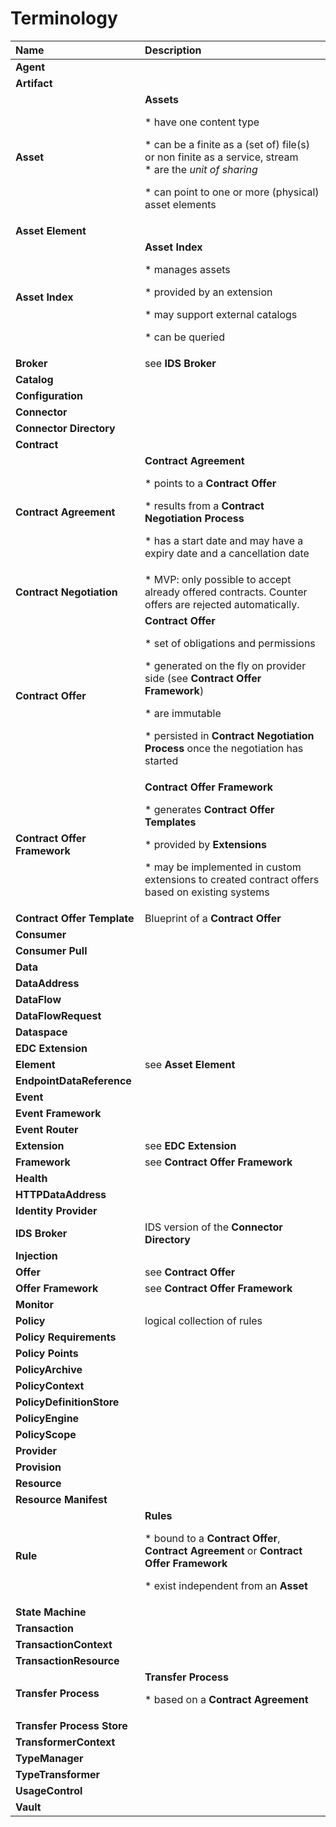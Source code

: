 # Terminology

| Name                         | Description                                         |
|:-----------------------------|:---                                                 |
| **Agent**                    |
| **Artifact**                 |
| **Asset**                    | **Assets**<p>* have one content type<p>* can be a finite as a (set of) file(s) or non finite as a service, stream</br>* are the _unit of sharing_<p>* can point to one or more (physical) asset elements
| **Asset Element**            |
| **Asset Index**              | **Asset Index**<p>* manages assets<p>* provided by an extension<p>* may support external catalogs<p>* can be queried 
| **Broker**                   | see **IDS Broker**
| **Catalog**                  |
| **Configuration**            |
| **Connector**                |
| **Connector Directory**      |
| **Contract**                 |
| **Contract Agreement**       | **Contract Agreement**<p>* points to a **Contract Offer**<p>* results from a **Contract Negotiation Process**<p>* has a start date and may have a expiry date and a cancellation date
| **Contract Negotiation**     | * MVP: only possible to accept already offered contracts. Counter offers are rejected automatically.
| **Contract Offer**           | **Contract Offer**<p>* set of obligations and permissions<p>* generated on the fly on provider side (see **Contract Offer Framework**)<p>* are immutable<p>* persisted in **Contract Negotiation Process** once the negotiation has started<p>
| **Contract Offer Framework** | **Contract Offer Framework**<p>* generates **Contract Offer Templates**<p>* provided by **Extensions**<p>* may be implemented in custom extensions to created contract offers based on existing systems
| **Contract Offer Template**  | Blueprint of a **Contract Offer**
| **Consumer**                 |
| **Consumer Pull**            |
| **Data**                     |
| **DataAddress**              |
| **DataFlow**                 |
| **DataFlowRequest**          |
| **Dataspace**                |
| **EDC Extension**            |
| **Element**                  | see **Asset Element**
| **EndpointDataReference**    |
| **Event**                    | 
| **Event Framework**          |
| **Event Router**             |
| **Extension**                | see **EDC Extension**
| **Framework**                | see **Contract Offer Framework**
| **Health**                   |
| **HTTPDataAddress**          |
| **Identity Provider**        |
| **IDS Broker**               | IDS version of the **Connector Directory**
| **Injection**                |
| **Offer**                    | see **Contract Offer**
| **Offer Framework**          | see **Contract Offer Framework**
| **Monitor**                  |
| **Policy**                   | logical collection of rules
| **Policy Requirements**      |
| **Policy Points**            |
| **PolicyArchive**            |
| **PolicyContext**            |
| **PolicyDefinitionStore**    |
| **PolicyEngine**             |
| **PolicyScope**              |
| **Provider**                 |
| **Provision**                |
| **Resource**                 |
| **Resource Manifest**        |
| **Rule**                     | **Rules**<p>* bound to a **Contract Offer**, **Contract Agreement** or **Contract Offer Framework**<p>* exist independent from an **Asset**
| **State Machine**            |
| **Transaction**              |
| **TransactionContext**       |
| **TransactionResource**      |
| **Transfer Process**         | **Transfer Process**<p>* based on a **Contract Agreement**
| **Transfer Process Store**   |
| **TransformerContext**       |
| **TypeManager**              |
| **TypeTransformer**          |
| **UsageControl**             |
| **Vault**                    |